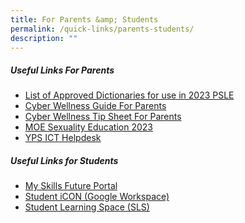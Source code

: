 ```yaml
---
title: For Parents &amp; Students
permalink: /quick-links/parents-students/
description: ""
---
```

##### **Useful Links For Parents**

* <a href="https://www.seab.gov.sg/docs/default-source/documents/list_of_dictionaries_for_examination.pdf" target="_blank">List of Approved Dictionaries for use in 2023 PSLE</a>
* <a href="https://file.for.edu.sg/yps-cw-safe-smart-online.pdf" target="_blank">Cyber Wellness Guide For Parents</a>
* <a href="https://file.for.edu.sg/yps-cw-tip-sheet.pdf" target="_blank">Cyber Wellness Tip Sheet For Parents</a>
* [MOE Sexuality Education 2023](/moe-sexuality-education)<a href="" target="_blank"></a>
* <a href="https://go.gov.sg/ypshelpdesk" target="_blank">YPS ICT Helpdesk</a>

##### **Useful Links for Students**
* <a href="https://www.myskillsfuture.gov.sg/" target="_blank">My Skills Future Portal</a>
* <a href="https://workspace.google.com/dashboard" target="_blank">Student iCON (Google Workspace)</a>
* <a href="https://learning.moe.edu.sg/" target="_blank">Student Learning Space (SLS)</a>